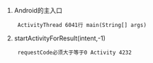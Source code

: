 1. Android的主入口
	
		ActivityThread 6041行 main(String[] args)

2. startActivityForResult(intent,-1) 

		requestCode必须大于等于0 Activity 4232